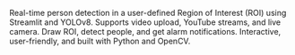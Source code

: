 Real-time person detection in a user-defined Region of Interest (ROI) using Streamlit and YOLOv8. Supports video upload, YouTube streams, and live camera. Draw ROI, detect people, and get alarm notifications. Interactive, user-friendly, and built with Python and OpenCV.

